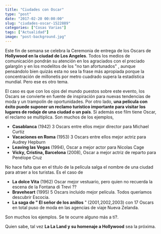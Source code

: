 ```yaml
---
title: "Ciudades con Oscar"
type: "post"
date: "2017-02-20 00:00:00"
slug: "ciudades-oscar-1522889"
categories: ["Cosas Varias"]
tags: ["Actualidad"]
image: "post-background.jpg"
---
```


Este fin de semana se celebra la Ceremonia de entrega de los Oscars de **Hollywood en la ciudad de Los Angeles**. Todos los medios de comunicación pondrán su atención en los agraciados con el preciado galargón y en los modelitos de los "no tan afortunados" , aunque pensándolo bien quizás esta no sea la frase más apropiada porque la concentración de millonetis por metro cuadrado supera la estadística mundial. Pero ese es otro tema.  
  
El caso es que con los ojos del mundo puestos sobre este evento, los Oscars se convierte en fuente de inspiración para nuevas tendencias de moda y un trampolín de oportunidades. Por otro lado, **una película con éxito puede suponer un reclamo turístico importante para visitar los lugares de rodaje de una ciudad o un país**. Si además ese film tiene Oscar, el reclamo se multiplica. Son muchos de los ejemplos,

- **Casablanca** (1942) 3 Oscars entre ellos mejor director para Michael Curtiz
- **Vacaciones en Roma** (1953) 3 Oscars entre ellos mejor actriz para Audrey Hepburn
- **Leaving las Vegas** (1994), Oscar a mejor actor para Nicolas Cage
- **Vicky, Cristina, Barcelona** (2008), Oscar a mejor actriz de reparto para Penélope Cruz

No hace falta que en el título de la película salga el nombre de una ciudad para atraer a los turistas. Es el caso de

- **La dolce Vita** (1962) Oscar mejor vestuario, pero quien no recuerda la escena de la Fontana di Trevi ??
- **Braveheart** (1995) 5 Oscars incluido mejor película. Todos queríamos descubrir Escocia.
- **La saga de " El señor de los anillos** " (2001,2002,2003) con 17 Oscars en total puso de moda en las agencias de viaje Nueva Zelanda.



Son muchos los ejemplos. Se te ocurre alguno más a ti?.  
  
Quien sabe, tal vez **La La Land y su homenaje a Hollywood** sea la próxima.